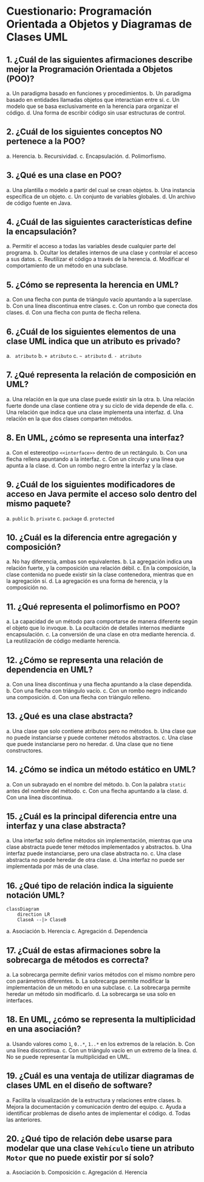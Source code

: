 # Cuestionario: Programación Orientada a Objetos y Diagramas de Clases UML

## 1. ¿Cuál de las siguientes afirmaciones describe mejor la Programación Orientada a Objetos (POO)?

a. Un paradigma basado en funciones y procedimientos.
b. Un paradigma basado en entidades llamadas objetos que interactúan entre sí.
c. Un modelo que se basa exclusivamente en la herencia para organizar el código.
d. Una forma de escribir código sin usar estructuras de control.

## 2. ¿Cuál de los siguientes conceptos NO pertenece a la POO?

a. Herencia.
b. Recursividad.
c. Encapsulación.
d. Polimorfismo.

## 3. ¿Qué es una clase en POO?

a. Una plantilla o modelo a partir del cual se crean objetos.
b. Una instancia específica de un objeto.
c. Un conjunto de variables globales.
d. Un archivo de código fuente en Java.

## 4. ¿Cuál de las siguientes características define la encapsulación?

a. Permitir el acceso a todas las variables desde cualquier parte del programa.
b. Ocultar los detalles internos de una clase y controlar el acceso a sus datos.
c. Reutilizar el código a través de la herencia.
d. Modificar el comportamiento de un método en una subclase.

## 5. ¿Cómo se representa la herencia en UML?

a. Con una flecha con punta de triángulo vacío apuntando a la superclase.
b. Con una línea discontinua entre clases.
c. Con un rombo que conecta dos clases.
d. Con una flecha con punta de flecha rellena.

## 6. ¿Cuál de los siguientes elementos de una clase UML indica que un atributo es privado?

a. ` atributo`
b. `+ atributo`
c. `~ atributo`
d. `- atributo`

## 7. ¿Qué representa la relación de composición en UML?

a. Una relación en la que una clase puede existir sin la otra.
b. Una relación fuerte donde una clase contiene otra y su ciclo de vida depende de ella.
c. Una relación que indica que una clase implementa una interfaz.
d. Una relación en la que dos clases comparten métodos.

## 8. En UML, ¿cómo se representa una interfaz?

a. Con el estereotipo `<<interface>>` dentro de un rectángulo.
b. Con una flecha rellena apuntando a la interfaz.
c. Con un círculo y una línea que apunta a la clase.
d. Con un rombo negro entre la interfaz y la clase.

## 9. ¿Cuál de los siguientes modificadores de acceso en Java permite el acceso solo dentro del mismo paquete?

a. `public`
b. `private`
c. `package`
d. `protected`

## 10. ¿Cuál es la diferencia entre agregación y composición?

a. No hay diferencia, ambas son equivalentes.
b. La agregación indica una relación fuerte, y la composición una relación débil.
c. En la composición, la clase contenida no puede existir sin la clase contenedora, mientras que en la agregación sí.
d. La agregación es una forma de herencia, y la composición no.

## 11. ¿Qué representa el polimorfismo en POO?

a. La capacidad de un método para comportarse de manera diferente según el objeto que lo invoque.
b. La ocultación de detalles internos mediante encapsulación.
c. La conversión de una clase en otra mediante herencia.
d. La reutilización de código mediante herencia.

## 12. ¿Cómo se representa una relación de dependencia en UML?

a. Con una línea discontinua y una flecha apuntando a la clase dependida.
b. Con una flecha con triángulo vacío.
c. Con un rombo negro indicando una composición.
d. Con una flecha con triángulo relleno.

## 13. ¿Qué es una clase abstracta?

a. Una clase que solo contiene atributos pero no métodos.
b. Una clase que no puede instanciarse y puede contener métodos abstractos.
c. Una clase que puede instanciarse pero no heredar.
d. Una clase que no tiene constructores.

## 14. ¿Cómo se indica un método estático en UML?

a. Con un subrayado en el nombre del método.
b. Con la palabra `static` antes del nombre del método.
c. Con una flecha apuntando a la clase.
d. Con una línea discontinua.

## 15. ¿Cuál es la principal diferencia entre una interfaz y una clase abstracta?

a. Una interfaz solo define métodos sin implementación, mientras que una clase abstracta puede tener métodos implementados y abstractos.
b. Una interfaz puede instanciarse, pero una clase abstracta no.
c. Una clase abstracta no puede heredar de otra clase.
d. Una interfaz no puede ser implementada por más de una clase.

## 16. ¿Qué tipo de relación indica la siguiente notación UML? 

```mermaid
classDiagram
    direction LR
    ClaseA --|> ClaseB
```

a. Asociación
b. Herencia
c. Agregación
d. Dependencia

## 17. ¿Cuál de estas afirmaciones sobre la sobrecarga de métodos es correcta?

a. La sobrecarga permite definir varios métodos con el mismo nombre pero con parámetros diferentes.
b. La sobrecarga permite modificar la implementación de un método en una subclase.
c. La sobrecarga permite heredar un método sin modificarlo.
d. La sobrecarga se usa solo en interfaces.

## 18. En UML, ¿cómo se representa la multiplicidad en una asociación?

a. Usando valores como `1`, `0..*`, `1..*` en los extremos de la relación.
b. Con una línea discontinua.
c. Con un triángulo vacío en un extremo de la línea.
d. No se puede representar la multiplicidad en UML.

## 19. ¿Cuál es una ventaja de utilizar diagramas de clases UML en el diseño de software?

a. Facilita la visualización de la estructura y relaciones entre clases.
b. Mejora la documentación y comunicación dentro del equipo.
c. Ayuda a identificar problemas de diseño antes de implementar el código.
d. Todas las anteriores.

## 20. ¿Qué tipo de relación debe usarse para modelar que una clase `Vehículo` tiene un atributo `Motor` que no puede existir por sí solo?

a. Asociación
b. Composición
c. Agregación
d. Herencia
